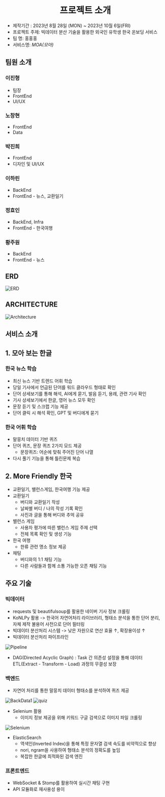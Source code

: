 # <center>  프로젝트 소개 </center>
- 제작기간 : 2023년 8월 28일 (MON) ~ 2023년 10월 6일(FRI)
- 프로젝트 주제: 빅데이터 분산 기술을 활용한 외국인 유학생 한국 온보딩 서비스
- 팀 명: 홍홍홍
- 서비스명: *MOA(모아)*

## 팀원 소개
### 이진형
- 팀장
- FrontEnd
- UI/UX

### 노창현
- FrontEnd
- Data

### 박진희
- FrontEnd
- 디자인 및 UI/UX

### 이하린
- BackEnd
- FrontEnd - 뉴스, 교환일기

### 정효인
- BackEnd, Infra
- FrontEnd - 한국여행

### 황주원
- BackEnd
- FrontEnd - 뉴스

## ERD
![ERD](./assets/ERD.png)

## ARCHITECTURE
![Architecture](./assets/Architecture.PNG)

## 서비스 소개
## 1. 모아 보는 한글
### 한국 뉴스 학습
- 최신 뉴스 기반 트렌드 어휘 학습
- 당일 기사에서 언급된 단어를 워드 클라우드 형태로 확인
- 단어 상세보기를 통해 해석, AI에게 묻기, 발음 듣기, 용례, 관련 기사 확인
- 기사 상세보기에서 한글, 영어 뉴스 모두 확인
- 문장 듣기 및 스크랩 기능 제공
- 단어 클릭 시 해석 확인, GPT 및 버디에게 묻기
### 한국 어휘 학습
- 말뭉치 데이터 기반 퀴즈
- 단어 퀴즈, 문장 퀴즈 2가지 모드 제공
    - 문장퀴즈: 어순에 맞춰 주어진 단어 나열
- 다시 풀기 기능을 통해 틀린문제 복습

## 2. More Friendly 한국
- 교환일기, 밸런스게임, 한국여행 기능 제공
- 교환일기
    - 버디와 교환일기 작성
    - 날짜별 버디 / 나의 작성 기록 확인
    - 사진과 글을 통해 버디와 추억 공유
- 밸런스 게임
    - 사용자 평가에 따른 밸런스 게임 주제 선택
    - 전체 목록 확인 및 생성 기능
- 한국 여행
    - 한류 관련 명소 정보 제공
- 채팅
    - 버디와의 1:1 채팅 기능
    - 다른 사람들과 함께 소통 가능한 오픈 채팅 기능

## 주요 기술
### 빅데이터
- requests 및 beautifulsoup를 활용한 네이버 기사 정보 크롤링
- KoNLPy 활용 -> 한국어 자연어처리 라이브러리, 형태소 분석을 통한 단어 분리, 자체 제작 불용어 사전으로 단어 필터링
- 빅데이터 분산처리 시스템 -> 낮은 자원으로 연산 효율 ↑, 확장용이성 ↑
- 빅데이터 분산처리 파이프라인

![Pipeline](./assets/Pipeline.PNG)

- DAG(Directed Acyclic Graph) : Task 간 의존성 설정을 통해 데이터 ETL(Extract - Transform - Load) 과정의 무결성 보장

### 백엔드
- 자연어 처리를 통한 말뭉치 데이터 형태소를 분석하여 퀴즈 제공

![BackData1](./assets/BackData1.PNG)  ![quiz](./assets/quiz.PNG)

- Selenium 활용
    - 이미지 정보 제공을 위해 키워드 구글 검색으로 이미지 파일 크롤링

    
![Selenium](./assets/Selenium.PNG)

- ElasticSearch
    - 역색인(Inverted Index)을 통해 특정 문자열 검색 속도를 비약적으로 향상
    - nori, ngram을 사용하여 형태소 분석의 정확도를 높임
    - 복잡한 한글에 최적화된 검색 엔진

### 프론트엔드
- WebSocket & Stomp를 활용하여 실시간 채팅 구현
- API 모듈화로 재사용성 용이

